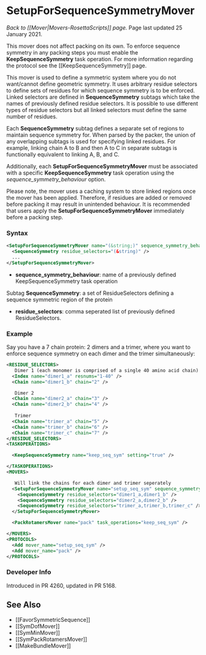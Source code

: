 # SetupForSequenceSymmetryMover
*Back to [[Mover|Movers-RosettaScripts]] page.*
Page last updated 25 January 2021.

This mover does not affect packing on its own. To enforce sequence symmetry in any packing steps you must enable the **KeepSequenceSymmetry** task operation.
For more information regarding the protocol see the [[KeepSequenceSymmetry]] page.

This mover is used to define a symmetric system where you do not want/cannot define geometric symmetry.
It uses arbitrary residue selectors to define sets of residues for which sequence symmetry is to be enforced.
Linked selectors are defined in **SequenceSymmetry** subtags which take the names of previously defined residue selectors.
It is possible to use different types of residue selectors but all linked selectors must define the same number of residues.

Each **SequenceSymmetry** subtag defines a separate set of regions to maintain sequence symmetry for.
When parsed by the packer, the union of any overlapping subtags is used for specifying linked residues.
For example, linking chain A to B and then A to C in separate subtags is functionally equivalent to linking A, B, and C.

Additionally, each **SetupForSequenceSymmetryMover** must be associated with a specific **KeepSequenceSymmetry** task operation using the *sequence_symmetry_behaviour* option.

Please note, the mover uses a caching system to store linked regions once the mover has been applied. Therefore, if residues are added or removed before packing it may result in unintended behaviour.
It is recommended that users apply the **SetupForSequenceSymmetryMover** immediately before a packing step.

### Syntax
```xml
<SetupForSequenceSymmetryMover name="(&string;)" sequence_symmetry_behaviour="(&string;)" >
  <SequenceSymmetry residue_selectors="(&string)" />
  ...
</SetupForSequenceSymmetryMover>
```
* **sequence_symmetry_behaviour**: name of a previously defined KeepSequenceSymmetry task operation

Subtag **SequenceSymmetry**: a set of ResidueSelectors defining a sequence symmetric region of the protein
* **residue_selectors**: comma seperated list of previously defined ResidueSelectors.

### Example
Say you have a 7 chain protein: 2 dimers and a trimer, where you want to enforce sequence symmetry on each dimer and the trimer simultaneously:
```xml
<RESIDUE_SELECTORS>
   Dimer 1 (each monomer is comprised of a single 40 amino acid chain)
  <Index name="dimer1_a" resnums="1-40" />
  <Chain name="dimer1_b" chain="2" />

   Dimer 2
  <Chain name="dimer2_a" chain="3" />
  <Chain name="dimer2_b" chain="4" />
  
   Trimer
  <Chain name="trimer_a" chain="5" />
  <Chain name="trimer_b" chain="6" />
  <Chain name="trimer_c" chain="7" />
</RESIDUE_SELECTORS>
<TASKOPERATIONS>

  <KeepSequenceSymmetry name="keep_seq_sym" setting="true" />

</TASKOPERATIONS>
<MOVERS>

   Will link the chains for each dimer and trimer seperately
  <SetupForSequenceSymmetryMover name="setup_seq_sym" sequence_symmetry_behaviour="keep_seq_sym" >
    <SequenceSymmetry residue_selectors="dimer1_a,dimer1_b" />
    <SequenceSymmetry residue_selectors="dimer2_a,dimer2_b" />
    <SequenceSymmetry residue_selectors="trimer_a,trimer_b,trimer_c" />
  </SetupForSequenceSymmetryMover>

  <PackRotamersMover name="pack" task_operations="keep_seq_sym" />

</MOVERS>
<PROTOCOLS>
  <Add mover_name="setup_seq_sym" />
  <Add mover_name="pack" />
</PROTOCOLS>

```

### Developer Info

Introduced in PR 4260, updated in PR 5168.

## See Also
* [[FavorSymmetricSequence]]
* [[SymDofMover]]
* [[SymMinMover]]
* [[SymPackRotamersMover]]
* [[MakeBundleMover]]
